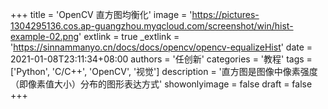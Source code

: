 +++
title = 'OpenCV 直方图均衡化'
image = 'https://pictures-1304295136.cos.ap-guangzhou.myqcloud.com/screenshot/win/hist-example-02.png'
extlink = true
_extlink = 'https://sinnammanyo.cn/docs/docs/opencv/opencv-equalizeHist'
date = 2021-01-08T23:11:34+08:00
authors = '任创新'
categories = '教程'
tags = ['Python', 'C/C++', 'OpenCV', '视觉']
description = '直方图是图像中像素强度（即像素值大小）分布的图形表达方式'
showonlyimage = false
draft = false
+++

